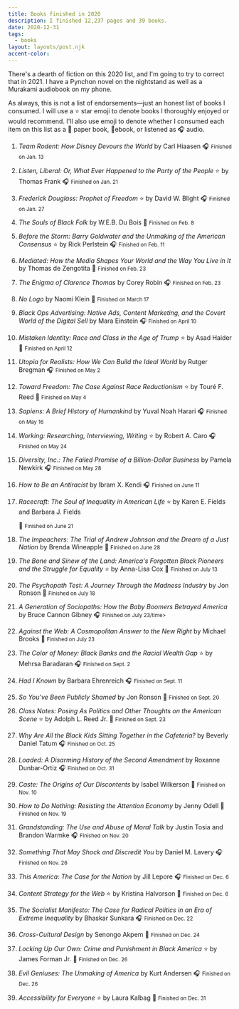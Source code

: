 ```yaml
---
title: Books finished in 2020
description: I finished 12,237 pages and 39 books.
date: 2020-12-31
tags:
  - books
layout: layouts/post.njk
accent-color: 
---
```

There's a dearth of fiction on this 2020 list, and I'm going to try to correct that in 2021. I have a Pynchon novel on the nightstand as well as a Murakami audiobook on my phone.

As always, this is not a list of endorsements&mdash;just an honest list of books I consumed. I will use a ⭐ star emoji to denote books I thoroughly enjoyed or would recommend. I'll also use emoji to denote whether I consumed each item on this list as a 📖 paper book, 📱ebook,  or listened as 🎧 audio. 

1.  <i>Team Rodent: How Disney Devours the World </i>
    by Carl Hiaasen
    🎧 <small>Finished on <time datetime="2020-01-13">Jan. 13</time></small>
    &nbsp;

2. <i>Listen, Liberal: Or, What Ever Happened to the Party of the People </i> ⭐
    by Thomas Frank
    🎧 <small>Finished on <time datetime="2020-01-21">Jan. 21</time></small>
    &nbsp;

3.  <i>Frederick Douglass: Prophet of Freedom </i> ⭐
    by David W. Blight
    🎧 <small>Finished on <time datetime="2020-01-27">Jan. 27</time></small>
    &nbsp;

4. <i>The Souls of Black Folk </i>
    by W.E.B. Du Bois
    📖 <small>Finished on <time datetime="2020-02-08">Feb. 8</time></small>
    &nbsp;
    
5.  <i>Before the Storm: Barry Goldwater and the Unmaking of the American Consensus </i> ⭐
    by Rick Perlstein
    🎧 <small>Finished on <time datetime="2020-02-11">Feb. 11</time></small>
    &nbsp;

6. <i>Mediated: How the Media Shapes Your World and the Way You Live in It </i>
    by Thomas de Zengotita
    📖 <small>Finished on <time datetime="2020-02-23">Feb. 23</time></small>
    &nbsp;

7.  <i>The Enigma of Clarence Thomas </i>
    by Corey Robin
    🎧 <small>Finished on <time datetime="2020-02-23">Feb. 23</time></small>
    &nbsp;

8. <i>No Logo</i>
    by Naomi Klein
    📖 <small>Finished on <time datetime="2020-03-17">March 17</time></small>
    &nbsp;
    
9.  <i>Black Ops Advertising: Native Ads, Content Marketing, and the Covert World of the Digital Sell </i>
    by Mara Einstein
    🎧 <small>Finished on <time datetime="2020-04-10">April 10</time></small>
    &nbsp;

10. <i>Mistaken Identity: Race and Class in the Age of Trump </i> ⭐
    by Asad Haider
    📱 <small>Finished on <time datetime="2020-04-12">April 12</time></small>
    &nbsp;
    
11. <i>Utopia for Realists: How We Can Build the Ideal World </i>
    by Rutger Bregman 
    🎧 <small>Finished on <time datetime="2020-05-02">May 2</time></small>
    &nbsp;

12. <i>Toward Freedom: The Case Against Race Reductionism </i> ⭐
    by Touré F. Reed
    📱 <small>Finished on <time datetime="2020-05-02">May 4</time></small>
    &nbsp;
    
13. <i>Sapiens: A Brief History of Humankind </i>
    by Yuval Noah Harari
    🎧 <small>Finished on <time datetime="2020-05-16">May 16</time></small>
    &nbsp;

14. <i>Working: Researching, Interviewing, Writing </i> ⭐
    by Robert A. Caro
    🎧 <small>Finished on <time datetime="2020-05-24">May 24</time></small>
    &nbsp;
    
15. <i>Diversity, Inc.: The Failed Promise of a Billion-Dollar Business </i>
    by Pamela Newkirk 
    🎧 <small>Finished on <time datetime="2020-05-28">May 28</time></small>
    &nbsp;
    
16. <i>How to Be an Antiracist </i>
    by Ibram X. Kendi
    🎧 <small>Finished on <time datetime="2020-06-11">June 11</time></small>
    &nbsp;

17. <i>Racecraft: The Soul of Inequality in American Life</i> ⭐
    by  Karen E. Fields and Barbara J. Fields

    📱 <small>Finished on <time datetime="2020-06-21">June 21</time></small>
    &nbsp;

18. <i>The Impeachers: The Trial of Andrew Johnson and the Dream of a Just Nation </i>
    by Brenda Wineapple
    📱 <small>Finished on <time datetime="2020-06-28">June 28</time></small>
    &nbsp;
    
19. <i>The Bone and Sinew of the Land: America's Forgotten Black Pioneers and the Struggle for Equality </i> ⭐
    by Anna-Lisa Cox
    📖 <small>Finished on <time datetime="2020-07-13">July 13</time></small>
    &nbsp;

20. <i>The Psychopath Test: A Journey Through the Madness Industry </i>
    by Jon Ronson
   📱 <small>Finished on <time datetime="2020-07-18">July 18</time></small>
    &nbsp;
    
21. <i>A Generation of Sociopaths: How the Baby Boomers Betrayed America </i>
    by Bruce Cannon Gibney
    🎧 <small>Finished on <time datetime="2020-07-23">July 23/time></small>
    &nbsp;
    
22. <i>Against the Web: A Cosmopolitan Answer to the New Right </i>
    by Michael Brooks
    📱 <small>Finished on <time datetime="2020-07-23">July 23</time></small>
    &nbsp;

23. <i>The Color of Money: Black Banks and the Racial Wealth Gap </i> ⭐
    by Mehrsa Baradaran 
    🎧 <small>Finished on <time datetime="2020-09-02">Sept. 2</time></small>
    &nbsp;
    
24. <i>Had I Known</i>
    by Barbara Ehrenreich 
    🎧 <small>Finished on <time datetime="2020-09-11">Sept. 11</time></small>
    &nbsp;

25. <i>So You've Been Publicly Shamed</i>
    by  Jon Ronson
    📱 <small>Finished on <time datetime="2020-09-20">Sept. 20</time></small>
    &nbsp;

26. <i>Class Notes: Posing As Politics and Other Thoughts on the American Scene</i> ⭐
    by Adolph L. Reed Jr.
    📱 <small>Finished on <time datetime="2020-09-23">Sept. 23</time></small>
    &nbsp;

27. <i>Why Are All the Black Kids Sitting Together in the Cafeteria?</i>
    by Beverly Daniel Tatum
    🎧 <small>Finished on <time datetime="2020-10-25">Oct. 25</time></small>
    &nbsp;

28. <i>Loaded: A Disarming History of the Second Amendment </i>
    by  Roxanne Dunbar-Ortiz
    🎧 <small>Finished on <time datetime="2020-10-31">Oct. 31</time></small>
    &nbsp;
    
29. <i>Caste: The Origins of Our Discontents </i>
    by  Isabel Wilkerson
    📱 <small>Finished on <time datetime="2020-11-10">Nov. 10</time></small>
    &nbsp;

30. <i>How to Do Nothing: Resisting the Attention Economy </i>
    by Jenny Odell
    📱 <small>Finished on <time datetime="2020-11-19">Nov. 19</time></small>
    &nbsp;

31. <i>Grandstanding: The Use and Abuse of Moral Talk </i>
     by Justin Tosia and Brandon Warmke
    🎧 <small>Finished on <time datetime="2020-11-20">Nov. 20</time></small>
    &nbsp;

32. <i>Something That May Shock and Discredit You </i>
    by Daniel M. Lavery
    🎧 <small>Finished on <time datetime="2020-11-26">Nov. 26</time></small>
    &nbsp;
    
33. <i>This America: The Case for the Nation </i>
    by Jill Lepore
    🎧 <small>Finished on <time datetime="2020-12-06">Dec. 6</time></small>
    &nbsp;

34. <i>Content Strategy for the Web </i> ⭐
    by Kristina Halvorson
    📱 <small>Finished on <time datetime="2020-12-06">Dec. 6</time></small>
    &nbsp;
    
35. <i>The Socialist Manifesto: The Case for Radical Politics in an Era of Extreme Inequality </i>
    by Bhaskar Sunkara 
    🎧 <small>Finished on <time datetime="2020-12-22">Dec. 22</time></small>
    &nbsp;

36. <i>Cross-Cultural Design </i>
    by Senongo Akpem
    📱 <small>Finished on <time datetime="2020-12-24">Dec. 24</time></small>
    &nbsp;

37. <i>Locking Up Our Own: Crime and Punishment in Black America </i> ⭐
    by James Forman Jr. 
    📖 <small>Finished on <time datetime="2020-12-26">Dec. 26</time></small>
    &nbsp;

38. <i>Evil Geniuses: The Unmaking of America </i>
    by Kurt Andersen
    🎧 <small>Finished on <time datetime="2020-12-26">Dec. 26</time></small>
    &nbsp;

39. <i>Accessibility for Everyone</i> ⭐
    by Laura Kalbag
    📱 <small>Finished on <time datetime="2020-12-31">Dec. 31</time></small>
    &nbsp;    